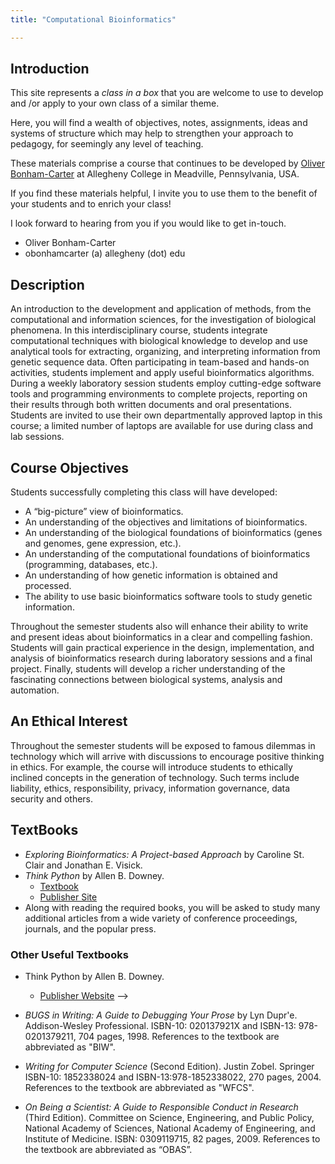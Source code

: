 ```yaml
---
title: "Computational Bioinformatics"

---
```


## Introduction

This site represents a _class in a box_ that you are welcome to use to develop and /or apply to your own class of a similar theme.

Here, you will find a wealth of objectives, notes, assignments, ideas and systems of structure which may help to strengthen your approach to pedagogy, for seemingly any level of teaching.

These materials comprise a course that continues to be developed by [Oliver Bonham-Carter](https://www.oliverbonhamcarter.com/) at Allegheny College in Meadville, Pennsylvania, USA. 

If you find these materials helpful, I invite you to use them to the benefit of your students and to enrich your class! 

I look forward to hearing from you if you would like to get in-touch.

* Oliver Bonham-Carter
* obonhamcarter (a) allegheny (dot) edu

## Description

An introduction to the development and application of methods, from the computational and information sciences, for the investigation of biological phenomena. In this interdisciplinary course, students integrate computational techniques with biological knowledge to develop and use analytical tools for extracting, organizing, and interpreting information from genetic sequence data. Often participating in team-based and hands-on activities, students implement and apply useful bioinformatics algorithms. During a weekly laboratory session students employ cutting-edge software tools and programming environments to complete projects, reporting on their results through both written documents and oral presentations. Students are invited to use their own departmentally approved laptop in this course; a limited number of laptops are available for use during class and lab sessions.

## Course Objectives

Students successfully completing this class will have developed:

* A “big-picture” view of bioinformatics.
* An understanding of the objectives and limitations of bioinformatics.
* An understanding of the biological foundations of bioinformatics (genes and genomes, gene expression, etc.).
* An understanding of the computational foundations of bioinformatics (programming, databases, etc.).
* An understanding of how genetic information is obtained and processed.
* The ability to use basic bioinformatics software tools to study genetic information.

Throughout the semester students also will enhance their ability to write and present ideas about bioinformatics in a clear and compelling fashion. Students will gain practical experience in the design, implementation, and analysis of bioinformatics research during laboratory sessions and a final project. Finally, students will develop a richer understanding of the fascinating connections between biological systems, analysis and automation.

## An Ethical Interest

Throughout the semester students will be exposed to famous dilemmas in technology which will arrive with discussions to encourage positive thinking in ethics. For example, the course will introduce students to ethically inclined concepts in the generation of technology. Such terms include liability, ethics, responsibility, privacy, information governance, data security and others.

## TextBooks

* _Exploring Bioinformatics: A Project-based Approach_ by Caroline St. Clair and Jonathan E. Visick.
* _Think Python_ by Allen B. Downey.
  + [Textbook](http://greenteapress.com/thinkpython/thinkpython.pdf)
  + [Publisher Site](http://greenteapress.com/wp/think-python/)
* Along with reading the required books, you will be asked to study many additional articles from a wide variety of conference proceedings, journals, and the popular press.

### Other Useful Textbooks

* Think Python by Allen B. Downey.
  + [Publisher Website](https://greenteapress.com/wp/) -->

* _BUGS in Writing: A Guide to Debugging Your Prose_ by Lyn Dupr\'e. Addison-Wesley Professional. ISBN-10: 020137921X and ISBN-13: 978-0201379211, 704 pages, 1998. References to the textbook are abbreviated as "BIW".

* _Writing for Computer Science_ (Second Edition). Justin Zobel. Springer ISBN-10: 1852338024 and ISBN-13:978-1852338022, 270 pages, 2004. References to the textbook are abbreviated as "WFCS".

* _On Being a Scientist: A Guide to Responsible Conduct in Research_ (Third Edition). Committee on Science, Engineering, and Public Policy, National Academy of Sciences, National Academy of Engineering, and Institute of Medicine. ISBN: 0309119715, 82 pages, 2009. References to the textbook are abbreviated as “OBAS”.
